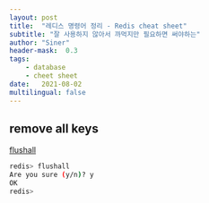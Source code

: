 ```yaml
---
layout: post
title:  "레디스 명령어 정리 - Redis cheat sheet"
subtitle: "잘 사용하지 않아서 까먹지만 필요하면 써야하는"
author: "Siner"
header-mask:  0.3
tags:
    - database
    - cheet sheet
date:   2021-08-02
multilingual: false
---
```


## remove all keys
[flushall](https://redis.io/commands/FLUSHALL)

```bash
redis> flushall
Are you sure (y/n)? y
OK
redis> 
```
